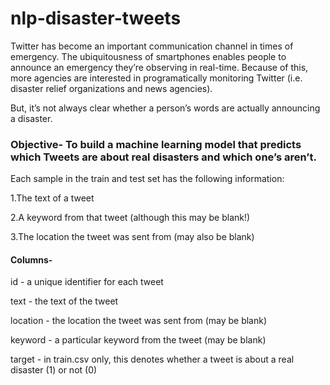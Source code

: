# nlp-disaster-tweets
Twitter has become an important communication channel in times of emergency.
The ubiquitousness of smartphones enables people to announce an emergency they’re observing in real-time. Because of this, more agencies are interested in programatically monitoring Twitter (i.e. disaster relief organizations and news agencies).

But, it’s not always clear whether a person’s words are actually announcing a disaster.

### Objective- To build a machine learning model that predicts which Tweets are about real disasters and which one’s aren’t. 

Each sample in the train and test set has the following information:

1.The text of a tweet

2.A keyword from that tweet (although this may be blank!)

3.The location the tweet was sent from (may also be blank)

#### Columns-

id - a unique identifier for each tweet

text - the text of the tweet

location - the location the tweet was sent from (may be blank)

keyword - a particular keyword from the tweet (may be blank)

target - in train.csv only, this denotes whether a tweet is about a real disaster (1) or not (0)
